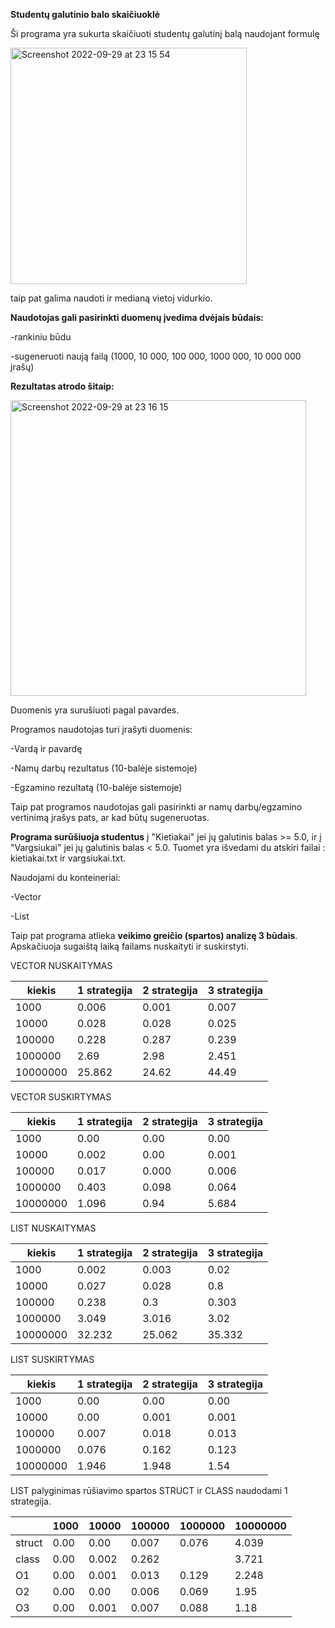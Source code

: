 **Studentų galutinio balo skaičiuoklė**

Ši programa yra sukurta skaičiuoti studentų galutinį balą naudojant formulę

<img width="378" alt="Screenshot 2022-09-29 at 23 15 54" src="https://user-images.githubusercontent.com/113093671/193133329-ea2db47d-80bd-4c3c-97f2-0d676d135a3d.png">


taip pat galima naudoti ir medianą vietoj vidurkio.

**Naudotojas gali pasirinkti duomenų įvedima dvėjais būdais:**

-rankiniu būdu

-sugeneruoti naują failą (1000, 10 000, 100 000, 1000 000, 10 000 000 įrašų)

**Rezultatas atrodo šitaip:**

<img width="473" alt="Screenshot 2022-09-29 at 23 16 15" src="https://user-images.githubusercontent.com/113093671/193133426-d861005c-bb6d-4ce1-81fd-57ee26cd497a.png">

Duomenis yra surušiuoti pagal pavardes.

Programos naudotojas turi įrašyti duomenis:

-Vardą ir pavardę

-Namų darbų rezultatus (10-balėje sistemoje)

-Egzamino rezultatą (10-balėje sistemoje)

Taip pat programos naudotojas gali pasirinkti ar namų darbų/egzamino vertinimą įrašys pats, ar kad būtų sugeneruotas.

**Programa surūšiuoja studentus** į "Kietiakai" jei jų galutinis balas >= 5.0, ir į "Vargsiukai" jei jų galutinis balas < 5.0. Tuomet yra išvedami du atskiri failai : kietiakai.txt ir vargsiukai.txt.

Naudojami du konteineriai:

-Vector

-List

Taip pat programa atlieka **veikimo greičio (spartos) analizę 3 būdais**. Apskačiuoja sugaištą laiką failams  nuskaityti ir suskirstyti.


 VECTOR NUSKAITYMAS
 
| kiekis | 1 strategija| 2 strategija| 3 strategija |
|----|---|---|---|
| 1000 |  0.006| 0.001 | 0.007 |
| 10000   | 0.028 | 0.028 |  0.025 |
| 100000  | 0.228 | 0.287 |  0.239 |
| 1000000  | 2.69 | 2.98 |  2.451 |
| 10000000  | 25.862 | 24.62 |  44.49 |

VECTOR SUSKIRTYMAS

| kiekis | 1 strategija| 2 strategija| 3 strategija |
|----|---|---|---|
| 1000 |  0.00| 0.00 | 0.00 |
| 10000   | 0.002 | 0.00 |  0.001 |
| 100000  | 0.017 | 0.000 |  0.006 |
| 1000000  | 0.403 | 0.098 | 0.064 |
| 10000000  | 1.096 | 0.94 |  5.684 |

LIST NUSKAITYMAS

| kiekis | 1 strategija| 2 strategija| 3 strategija |
|----|---|---|---|
| 1000 |  0.002| 0.003 | 0.02 |
| 10000   | 0.027 | 0.028 |  0.8 |
| 100000  | 0.238 | 0.3 |  0.303 |
| 1000000  | 3.049 | 3.016 |  3.02 |
| 10000000  | 32.232 | 25.062 |  35.332 |

LIST SUSKIRTYMAS

| kiekis | 1 strategija| 2 strategija| 3 strategija |
|----|---|---|---|
| 1000 |  0.00| 0.00 | 0.00 |
| 10000   | 0.00 | 0.001 |  0.001 |
| 100000  | 0.007 | 0.018 |  0.013 |
| 1000000  | 0.076 | 0.162 | 0.123 |
| 10000000  | 1.946 | 1.948 |  1.54 |

LIST palyginimas rūšiavimo spartos STRUCT ir CLASS naudodami 1 strategija.

|  | 1000| 10000| 100000 |1000000 | 10000000 |
|----|---|---|---|---|---|
| struct |  0.00| 0.00 | 0.007 | 0.076| 4.039|
| class  | 0.00 | 0.002 |  0.262 | | 3.721 |
| O1  | 0.00 | 0.001 |  0.013 | 0.129 | 2.248|
| O2  | 0.00 | 0.00 | 0.006 | 0.069| 1.95 |
| O3 | 0.00 | 0.001 |  0.007 | 0.088 | 1.18 |



